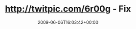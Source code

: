 ---
retweeted: false
source: <a href="http://twitter.com" rel="nofollow">Twitter Web Client</a>
entities:
  hashtags:
  - text: weimar
    indices:
    - '58'
    - '65'
  symbols: []
  user_mentions:
  - name: Philip
    screen_name: PhilOnFire
    indices:
    - '45'
    - '56'
    id_str: '739681261'
    id: '739681261'
  urls: []
display_text_range:
- '0'
- '65'
favorite_count: '0'
id_str: '2055297869'
truncated: false
retweet_count: '0'
id: '2055297869'
created_at: Sat Jun 06 16:03:42 +0000 2009
favorited: false
full_text: 'http://twitpic.com/6r00g - Fix einkoofen mit [@philonfire](https://twitter.com/philonfire).
  #weimar'
lang: de
tags:
- weimar
- pesos:twitter
date: '2009-06-06T16:03:42+00:00'
src: https://twitter.com/bascht/status/2055297869
original_url: https://twitter.com/bascht/status/2055297869
type: twitter_tweet
text: 'http://twitpic.com/6r00g - Fix einkoofen mit [@philonfire](https://twitter.com/philonfire).
  #weimar'
title: 'http://twitpic.com/6r00g - Fix '

---